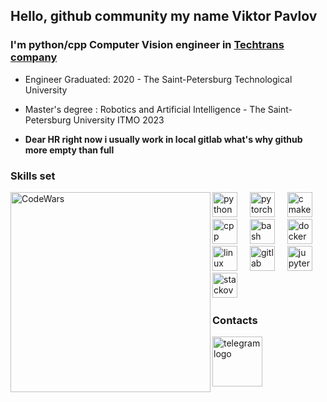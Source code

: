 ## Hello, github community my name Viktor Pavlov

### I'm python/cpp Computer Vision engineer in [Techtrans company](https://techtrans.ru/)


-  Engineer Graduated: 2020 - The Saint-Petersburg Technological University 
-  Master's degree : Robotics and Artificial Intelligence - The Saint-Petersburg University ITMO 2023

  
-  **Dear HR right now i usually work in local gitlab what's why github more empty than full**


### Skills set

<img align="left" alt="CodeWars" width="320px" src="https://www.codewars.com/users/ViktorPavlovA/badges/large" />

<div align="left">
  <img src="https://skillicons.dev/icons?i=py" height="40" alt="python logo"  />
  <img width="12" />
  <img src="https://skillicons.dev/icons?i=pytorch" height="40" alt="pytorch logo"  />
  <img width="12" />
  <img src="https://skillicons.dev/icons?i=cmake" height="40" alt="cmake logo"  />
  <img width="12" />
  <img src="https://icon-icons.com/icons2/2107/PNG/512/file_type_cpp_icon_130670.png" height="40" alt="cpp logo"  />
  <img width="12" />
  <img src="https://skillicons.dev/icons?i=bash" height="40" alt="bash logo"  />
  <img width="12" />
  <img src="https://skillicons.dev/icons?i=docker" height="40" alt="docker logo"  />
  <img width="12" />
  <img src="https://skillicons.dev/icons?i=linux" height="40" alt="linux logo"  />
  <img width="12" />
  <img src="https://skillicons.dev/icons?i=gitlab" height="40" alt="gitlab logo"  />
  <img width="12" />
  <img src="https://cdn.simpleicons.org/jupyter/F37626" height="40" alt="jupyter logo"  />
  <img width="12" />
  <img src="https://skillicons.dev/icons?i=stackoverflow" height="40" alt="stackoverflow logo"  />
  <img width="12" />
</div>


### Contacts

<a href="https://t.me/viktor_pavlov_98">
    <img src="https://icon-icons.com/icons2/3053/PNG/512/telegram_alt_macos_bigsur_icon_189661.png" height="80" alt="telegram logo" />
</a>
